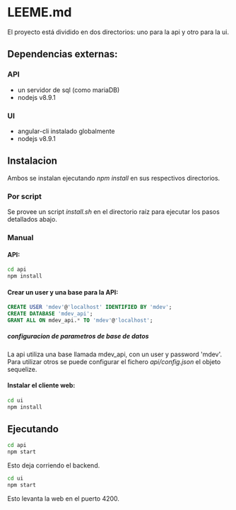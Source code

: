 LEEME.md
========

El proyecto está dividido en dos directorios: uno para la api y otro para la ui.

## Dependencias externas:

### API

* un servidor de sql (como mariaDB)
* nodejs v8.9.1

### UI

* angular-cli instalado globalmente
* nodejs v8.9.1

## Instalacion

Ambos se instalan ejecutando *npm install* en sus respectivos directorios.

### Por script

Se provee un script *install.sh* en el directorio raíz para ejecutar los pasos detallados abajo.

### Manual

#### API:

```bash
cd api
npm install
```

#### Crear un user y una base para la API:

```sql
CREATE USER 'mdev'@'localhost' IDENTIFIED BY 'mdev';
CREATE DATABASE 'mdev_api';
GRANT ALL ON mdev_api.* TO 'mdev'@'localhost';
```

##### configuracion de parametros de base de datos

La api utiliza una base llamada mdev_api, con un user y password 'mdev'.
Para utilizar otros se puede configurar el fichero *api/config.json* el objeto sequelize.

#### Instalar el cliente web:

```bash
cd ui
npm install
```

## Ejecutando

```bash
cd api
npm start
```
Esto deja corriendo el backend.

```bash
cd ui
npm start
```
Esto levanta la web en el puerto 4200.
